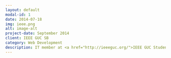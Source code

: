 ```yaml
---
layout: default
modal-id: 1
date: 2014-07-18
img: ieee.png
alt: image-alt
project-date: September 2014
client: IEEE GUC SB
category: Web Development
description: IT member at <a href="http://ieeeguc.org/">IEEE GUC Student Branch</a>
---
```

